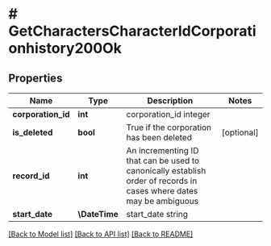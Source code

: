 # # GetCharactersCharacterIdCorporationhistory200Ok

## Properties

Name | Type | Description | Notes
------------ | ------------- | ------------- | -------------
**corporation_id** | **int** | corporation_id integer |
**is_deleted** | **bool** | True if the corporation has been deleted | [optional]
**record_id** | **int** | An incrementing ID that can be used to canonically establish order of records in cases where dates may be ambiguous |
**start_date** | **\DateTime** | start_date string |

[[Back to Model list]](../../README.md#models) [[Back to API list]](../../README.md#endpoints) [[Back to README]](../../README.md)
